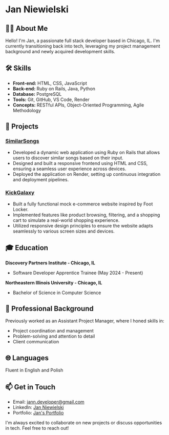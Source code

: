 # Jan Niewielski 

## 👨‍💻 About Me

Hello! I'm Jan, a passionate full stack developer based in Chicago, IL. I'm currently transitioning back into tech, leveraging my project management background and newly acquired development skills.

## 🛠 Skills

- **Front-end:** HTML, CSS, JavaScript
- **Back-end:** Ruby on Rails, Java, Python
- **Database:** PostgreSQL
- **Tools:** Git, GitHub, VS Code, Render
- **Concepts:** RESTful APIs, Object-Oriented Programming, Agile Methodology

## 🚀 Projects

### <a href="https://github.com/jniewiel/similarsongs">SimilarSongs</a>
-	Developed a dynamic web application using Ruby on Rails that allows users to discover similar songs based on their input.
-	Designed and built a responsive frontend using HTML and CSS, ensuring a seamless user experience across devices.
-	Deployed the application on Render, setting up continuous integration and deployment pipelines.

### <a href="https://github.com/jniewiel/KickGalaxy">KickGalaxy</a>
-	Built a fully functional mock e-commerce website inspired by Foot Locker.
-	Implemented features like product browsing, filtering, and a shopping cart to simulate a real-world shopping experience.
-	Utilized responsive design principles to ensure the website adapts seamlessly to various screen sizes and devices.

## 🎓 Education

**Discovery Partners Institute - Chicago, IL**
- Software Developer Apprentice Trainee (May 2024 - Present)

**Northeastern Illinois University - Chicago, IL**
- Bachelor of Science in Computer Science

## 💼 Professional Background

Previously worked as an Assistant Project Manager, where I honed skills in:
- Project coordination and management
- Problem-solving and attention to detail
- Client communication

## 🌐 Languages

Fluent in English and Polish

## 📫 Get in Touch

- Email: jann.developer@gmail.com
- LinkedIn: [Jan Niewielski](https://www.linkedin.com/in/jniewiel/)
- Portfolio: [Jan's Portfolio](https://itsjan.webflow.io/)

I'm always excited to collaborate on new projects or discuss opportunities in tech. Feel free to reach out!
